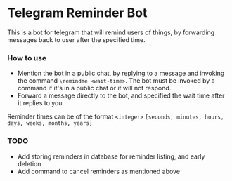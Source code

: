 # Telegram Reminder Bot

This is a bot for telegram that will remind users of things, by forwarding messages back to user after the specified time.

### How to use
- Mention the bot in a public chat, by replying to a message and invoking the command `\remindme <wait-time>`. The bot must be invoked by a command if it's in a public chat or it will not respond.
- Forward a message directly to the bot, and specified the wait time after it replies to you.


Reminder times can be of the format `<integer>` `[seconds, minutes, hours, days, weeks, months, years]`

### TODO
* Add storing reminders in database for reminder listing, and early deletion
* Add command to cancel reminders as mentioned above

<br/>
<br/>


